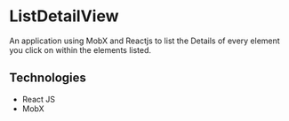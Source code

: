 # ListDetailView
An application using MobX and Reactjs to list the Details of every element you click on within the elements listed.
## Technologies
- React JS
- MobX
